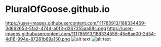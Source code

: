 # PluralOfGoose.github.io
https://user-images.githubusercontent.com/111785913/188334469-3d662653-5fa2-4744-a0f3-d267255aa98c.png
https://user-images.githubusercontent.com/111785913/188334556-45e8ae00-2d54-4d16-994e-87281b69a150.png
![alt text]([http://url/to/img.png](https://user-images.githubusercontent.com/111785913/188334469-3d662653-5fa2-4744-a0f3-d267255aa98c.png))
![alt text]([http://url/to/img.png](https://user-images.githubusercontent.com/111785913/188334556-45e8ae00-2d54-4d16-994e-87281b69a150.png))
